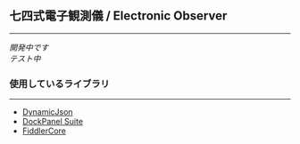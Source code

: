 ﻿
## 七四式電子観測儀 / Electronic Observer
---

*開発中です*  
*テスト中*

### 使用しているライブラリ
---

* [DynamicJson](http://dynamicjson.codeplex.com/)
* [DockPanel Suite](http://dockpanelsuite.com/)
* [FiddlerCore](http://www.telerik.com/fiddler/fiddlercore)

